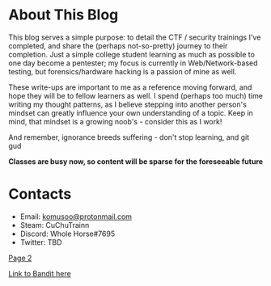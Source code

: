 # About This Blog
This blog serves a simple purpose: to detail the CTF / security trainings I've completed, and share the (perhaps not-so-pretty) journey to their completion. Just a simple college student learning as much as possible to one day become a pentester; my focus is currently in Web/Network-based testing, but forensics/hardware hacking is a passion of mine as well. 

These write-ups are important to me as a reference moving forward, and hope they will be to fellow learners as well. I spend (perhaps too much) time writing my thought patterns, as I believe stepping into another person's mindset can greatly influence your own understanding of a topic. Keep in mind, that mindset is a growing noob's - consider this as I work!

And remember, ignorance breeds suffering - don't stop learning, and git gud

**Classes are busy now, so content will be sparse for the foreseeable future**

# Contacts
- Email: komusoo@protonmail.com
- Steam: CuChuTrainn
- Discord: Whole Horse#7695
- Twitter: TBD

<a href="bandit1">Page 2</a>

[Link to Bandit here](https://komusoo.github.io/bandit1)

